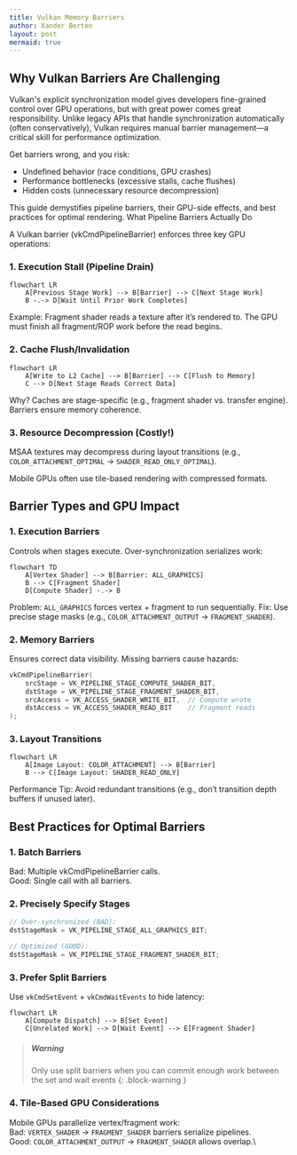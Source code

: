 ```yaml
---
title: Vulkan Memory Barriers
author: Xander Berten
layout: post
mermaid: true
---
```


## Why Vulkan Barriers Are Challenging
Vulkan's explicit synchronization model gives developers fine-grained control over GPU operations, but with great power comes great responsibility. Unlike legacy APIs that handle synchronization automatically (often conservatively), Vulkan requires manual barrier management—a critical skill for performance optimization.

Get barriers wrong, and you risk:

- Undefined behavior (race conditions, GPU crashes)
- Performance bottlenecks (excessive stalls, cache flushes)
- Hidden costs (unnecessary resource decompression)

This guide demystifies pipeline barriers, their GPU-side effects, and best practices for optimal rendering.
What Pipeline Barriers Actually Do

A Vulkan barrier (vkCmdPipelineBarrier) enforces three key GPU operations:
### 1. Execution Stall (Pipeline Drain)
```mermaid
flowchart LR  
    A[Previous Stage Work] --> B[Barrier] --> C[Next Stage Work]  
    B -.-> D[Wait Until Prior Work Completes]  
```
Example: Fragment shader reads a texture after it’s rendered to. The GPU must finish all fragment/ROP work before the read begins.


### 2. Cache Flush/Invalidation
```mermaid
flowchart LR  
    A[Write to L2 Cache] --> B[Barrier] --> C[Flush to Memory]  
    C --> D[Next Stage Reads Correct Data]   
```
Why? Caches are stage-specific (e.g., fragment shader vs. transfer engine). Barriers ensure memory coherence.


### 3. Resource Decompression (Costly!)

   MSAA textures may decompress during layout transitions (e.g., `COLOR_ATTACHMENT_OPTIMAL` → `SHADER_READ_ONLY_OPTIMAL`).

   Mobile GPUs often use tile-based rendering with compressed formats.

## Barrier Types and GPU Impact
### 1. Execution Barriers
Controls when stages execute. Over-synchronization serializes work:
```mermaid
flowchart TD  
    A[Vertex Shader] --> B[Barrier: ALL_GRAPHICS]  
    B --> C[Fragment Shader]  
    D[Compute Shader] -.-> B  
```
Problem: `ALL_GRAPHICS` forces vertex + fragment to run sequentially.
Fix: Use precise stage masks (e.g., `COLOR_ATTACHMENT_OUTPUT` → `FRAGMENT_SHADER`).

### 2. Memory Barriers

Ensures correct data visibility. Missing barriers cause hazards:
```cpp
vkCmdPipelineBarrier(  
    srcStage = VK_PIPELINE_STAGE_COMPUTE_SHADER_BIT,  
    dstStage = VK_PIPELINE_STAGE_FRAGMENT_SHADER_BIT,  
    srcAccess = VK_ACCESS_SHADER_WRITE_BIT,  // Compute wrote  
    dstAccess = VK_ACCESS_SHADER_READ_BIT    // Fragment reads  
);  
```

### 3. Layout Transitions
```mermaid
flowchart LR  
    A[Image Layout: COLOR_ATTACHMENT] --> B[Barrier]  
    B --> C[Image Layout: SHADER_READ_ONLY]  
```
Performance Tip: Avoid redundant transitions (e.g., don’t transition depth buffers if unused later).


## Best Practices for Optimal Barriers
### 1. Batch Barriers
Bad: Multiple vkCmdPipelineBarrier calls.\
Good: Single call with all barriers.

### 2. Precisely Specify Stages
```cpp
// Over-synchronized (BAD):  
dstStageMask = VK_PIPELINE_STAGE_ALL_GRAPHICS_BIT;  

// Optimized (GOOD):  
dstStageMask = VK_PIPELINE_STAGE_FRAGMENT_SHADER_BIT;  
```

### 3. Prefer Split Barriers
Use `vkCmdSetEvent` + `vkCmdWaitEvents` to hide latency:

```mermaid
flowchart LR  
    A[Compute Dispatch] --> B[Set Event]  
    C[Unrelated Work] --> D[Wait Event] --> E[Fragment Shader]  
```
> ##### Warning
>
> Only use split barriers when you can commit enough work between the set and wait events
{: .block-warning }


### 4. Tile-Based GPU Considerations

Mobile GPUs parallelize vertex/fragment work:\
Bad: `VERTEX_SHADER` → `FRAGMENT_SHADER` barriers serialize pipelines.\
Good: `COLOR_ATTACHMENT_OUTPUT` → `FRAGMENT_SHADER` allows overlap.\

